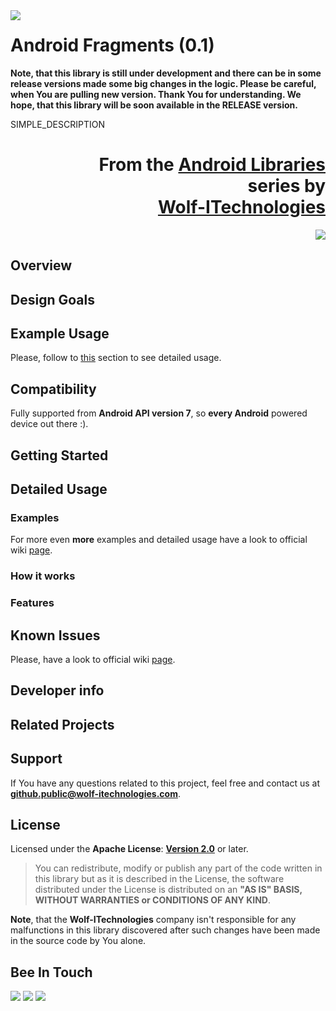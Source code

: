 <a href="http://www.android.com/">
<img align="left" src="http://www.wolf-itechnologies.com/images/wit/android/wit_ic_android_100.png" />
</a>

Android Fragments (0.1)
===============

**Note, that this library is still under development and there can be in some release versions made some big changes in the logic. Please be careful, when You are pulling new version. Thank You for understanding. We hope, that this library will be soon available in the RELEASE version.**

SIMPLE_DESCRIPTION

<h1 align="right">
	From the <a href="" title="">Android Libraries</a>
	<br/>
	series by
	<br/>
	<a href="" title="">Wolf-ITechnologies</a>
</h1>
<p align="right">
	<img src="http://www.wolf-itechnologies.com/images/wit/main/logo/wit_logo_200.png" />
</p>

## Overview ##

## Design Goals ##

## Example Usage ##

Please, follow to [this](#detailed-usage) section to see detailed usage.

## Compatibility ##

Fully supported from **Android API version 7**, so **every Android** powered device out there :).

## Getting Started ##

## Detailed Usage ##

### Examples ###

For more even **more** examples and detailed usage have a look to official wiki [page](https://github.com/Wolf-ITechnologies/android_fragments/wiki/Detailed-Usage).

### How it works ###

### Features ###

## Known Issues ##

Please, have a look to official wiki [page](https://github.com/Wolf-ITechnologies/android_fragments/wiki/Known-Issues).

## Developer info ##

## Related Projects

## Support ##

If You have any questions related to this project, feel free and contact us at **[github.public@wolf-itechnologies.com](mailto:github.public@wolf-itechnologies.com)**.

## License ##

Licensed under the **Apache License**: **[Version 2.0](http://www.apache.org/licenses/LICENSE-2.0)** or later.

> You can redistribute, modify or publish any part of the code written in this library but as it is described in the License, the software distributed under the License is distributed on an **"AS IS" BASIS, WITHOUT WARRANTIES or CONDITIONS OF ANY KIND**.

**Note**, that the **Wolf-ITechnologies** company isn't responsible for any malfunctions in this library discovered after such changes have been made in the source code by You alone.

## Bee In Touch ##

[![](http://www.wolf-itechnologies.com/images/wit/social/google/wit_ic_google+_100.png)](https://plus.google.com/104376986791224020588 "Visit our Google+ page for Android")
[![](http://www.wolf-itechnologies.com/images/wit/social/facebook/wit_ic_facebook_100.png)](https://www.facebook.com/pages/AndroidWolf-ITechnologies/627264120638706 "Visit our Facebook page for Android")
[![](http://www.wolf-itechnologies.com/images/wit/social/twitter/wit_ic_twitter_100.png)](https://twitter.com/AndroidWIT "Visit our Twitter page for Android")